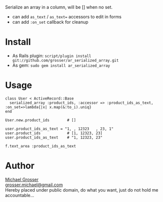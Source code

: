 Serialize an array in a column, will be [] when no set.

 - can add `as_text` / `as_text=` accessors to edit in forms
 - can add `:on_set` callback for cleanup

Install
=======
 - As Rails plugin: `script/plugin install git://github.com/grosser/ar_serialized_array.git `
 - As gem: ` sudo gem install ar_serialized_array `


Usage
=====

    class User < ActiveRecord::Base
      serialized_array :product_ids, :accessor => :product_ids_as_text, :on_set=>lambda{|x| x.map(&:to_i).uniq}
    end

    User.new.product_ids        # []

    user.product_ids_as_text = "1, , 12323   , 23, 1"
    user.product_ids            # [1, 12323, 23]
    user.product_ids_as_text    # "1, 12323, 23"

    f.text_area :product_ids_as_text


Author
======
[Michael Grosser](http://pragmatig.wordpress.com)  
grosser.michael@gmail.com  
Hereby placed under public domain, do what you want, just do not hold me accountable...

